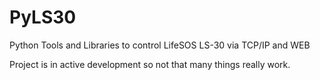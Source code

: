 # PyLS30
Python Tools and Libraries to control LifeSOS LS-30 via TCP/IP and WEB

Project is in active development so not that many things really work.
